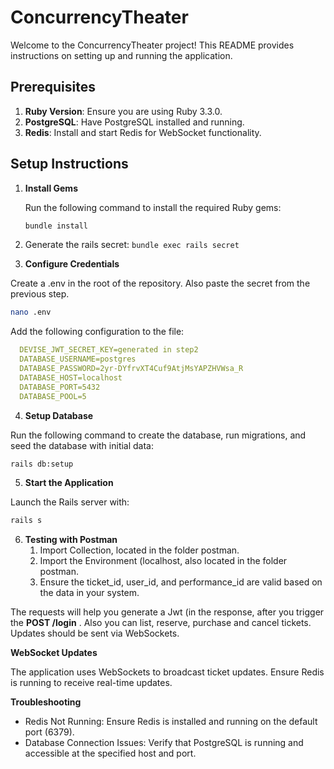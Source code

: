 # ConcurrencyTheater

Welcome to the ConcurrencyTheater project! This README provides instructions on setting up and running the application.

## Prerequisites

1. **Ruby Version**: Ensure you are using Ruby 3.3.0.
2. **PostgreSQL**: Have PostgreSQL installed and running.
3. **Redis**: Install and start Redis for WebSocket functionality.

## Setup Instructions

1. **Install Gems**

   Run the following command to install the required Ruby gems:

   ```bash
   bundle install
   ```
2. Generate the rails secret: `bundle exec rails secret`
3. **Configure Credentials**

Create a .env in the root of the repository. Also paste the secret from the previous step.

```bash
nano .env
```

Add the following configuration to the file:

```yaml
  DEVISE_JWT_SECRET_KEY=generated in step2
  DATABASE_USERNAME=postgres
  DATABASE_PASSWORD=2yr-DYfrvXT4Cuf9AtjMsYAPZHVWsa_R
  DATABASE_HOST=localhost
  DATABASE_PORT=5432
  DATABASE_POOL=5
```

4. **Setup Database**

Run the following command to create the database, run migrations, and seed the database with initial data:

```bash
rails db:setup
```

5. **Start the Application**

Launch the Rails server with:

```bash
rails s
```

6. **Testing with Postman**
   1. Import Collection, located in the folder postman.
   2. Import the Environment (localhost, also located in the folder postman.
   3. Ensure the ticket_id, user_id, and performance_id are valid based on the data in your system.

The requests will help you generate a Jwt (in the response, after you trigger the **POST /login** . Also you can list, reserve, purchase and cancel tickets. Updates should be sent via WebSockets.

**WebSocket Updates**

The application uses WebSockets to broadcast ticket updates. Ensure Redis is running to receive real-time updates.

**Troubleshooting**

- Redis Not Running: Ensure Redis is installed and running on the default port (6379).
- Database Connection Issues: Verify that PostgreSQL is running and accessible at the specified host and port.
